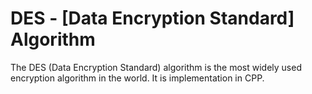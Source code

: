 # DES - [Data Encryption Standard] Algorithm
The DES (Data Encryption Standard) algorithm is the most widely used encryption algorithm in the world.
It is implementation in CPP.

